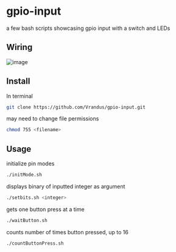# gpio-input
a few bash scripts showcasing gpio input with a switch and LEDs

## Wiring

![image](https://puu.sh/C8jUh/946b220578.jpg)

## Install
In terminal

```bash
git clone https://github.com/Vrandus/gpio-input.git
```

may need to change file permissions

```bash
chmod 755 <filename>
```
## Usage

initialize pin modes

```bash
./initMode.sh
```

displays binary of inputted integer as argument

```bash
./setbits.sh <integer>
```

gets one button press at a time

```bash
./waitButton.sh
```

counts number of times button pressed, up to 16

```bash
./countButtonPress.sh
```
